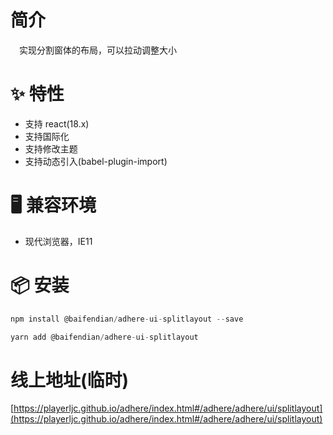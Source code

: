# 简介
&ensp;&ensp;实现分割窗体的布局，可以拉动调整大小

# ✨ 特性
- 支持 react(18.x)
- 支持国际化
- 支持修改主题
- 支持动态引入(babel-plugin-import)

# 🖥 兼容环境
- 现代浏览器，IE11

# 📦 安装
```javascript
npm install @baifendian/adhere-ui-splitlayout --save
``` 

```javascript
yarn add @baifendian/adhere-ui-splitlayout
```

# 线上地址(临时)
[https://playerljc.github.io/adhere/index.html#/adhere/adhere/ui/splitlayout](https://playerljc.github.io/adhere/index.html#/adhere/adhere/ui/splitlayout)

